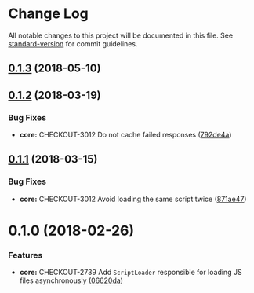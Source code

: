 # Change Log

All notable changes to this project will be documented in this file. See [standard-version](https://github.com/conventional-changelog/standard-version) for commit guidelines.

<a name="0.1.3"></a>
## [0.1.3](https://github.com/bigcommerce/script-loader-js/compare/v0.1.2...v0.1.3) (2018-05-10)



<a name="0.1.2"></a>
## [0.1.2](https://github.com/bigcommerce/script-loader-js/compare/v0.1.1...v0.1.2) (2018-03-19)


### Bug Fixes

* **core:** CHECKOUT-3012 Do not cache failed responses ([792de4a](https://github.com/bigcommerce/script-loader-js/commit/792de4a))



<a name="0.1.1"></a>
## [0.1.1](https://github.com/bigcommerce/script-loader-js/compare/v0.1.0...v0.1.1) (2018-03-15)


### Bug Fixes

* **core:** CHECKOUT-3012 Avoid loading the same script twice ([871ae47](https://github.com/bigcommerce/script-loader-js/commit/871ae47))



<a name="0.1.0"></a>
# 0.1.0 (2018-02-26)


### Features

* **core:** CHECKOUT-2739 Add `ScriptLoader` responsible for loading JS files asynchronously ([06620da](https://github.com/bigcommerce/script-loader-js/commit/06620da))
